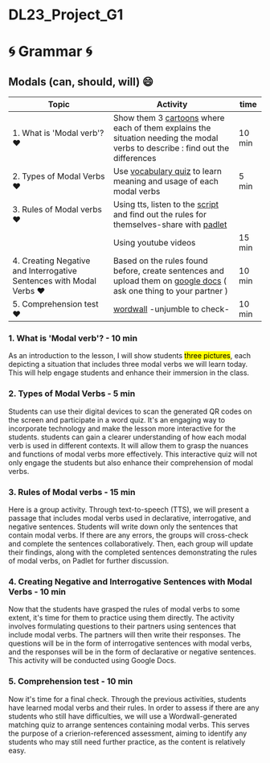 # DL23_Project_G1
# :cyclone: Grammar :cyclone:
## Modals (can, should, will) :smile:

| Topic | Activity | time |
| ----------- | ----------- | ----------- |
| 1. What is 'Modal verb'? :heart: | Show them 3 [cartoons](https://github.com/eng-edu-lgh/DL23_Project_G1/tree/main/image) where each of them explains the situation needing the modal verbs to describe : find out the differences | 10 min |
| 2. Types of Modal Verbs :heart: | Use [vocabulary quiz](https://github.com/eng-edu-lgh/DL23_Project_G1/blob/main/codes/vocabularyquiz%20codes.ipynb) to learn meaning and usage of each modal verbs | 5 min |
| 3. Rules of Modal verbs :heart: | Using tts, listen to the [script](https://colab.research.google.com/github/eng-edu-lgh/DL23_Project_G1/blob/main/codes/TTS.ipynb) and find out the rules for themselves-share with [padlet](https://padlet.com/engedulgh/write-down-the-rules-ouidyd7x1wtz4nep) |  |
|  | Using youtube videos | 15 min |
| 4. Creating Negative and Interrogative Sentences with Modal Verbs :heart: | Based on the rules found before, create sentences and upload them on [google docs](https://docs.google.com/spreadsheets/d/1h_nERv9yWiArpJ379O7wn94AZnpEewW8pHk3HuQIb7g/edit?usp=sharing) ( ask one thing to your partner ) | 10 min |
| 5. Comprehension test :heart: | [wordwall](https://wordwall.net/resource/57210559) -unjumble to check- | 10 min |





### 1. What is 'Modal verb'? - 10 min
As an introduction to the lesson, I will show students <mark>three pictures</mark>, each depicting a situation that includes three modal verbs we will learn today. This will help engage students and enhance their immersion in the class.
### 2. Types of Modal Verbs - 5 min
Students can use their digital devices to scan the generated QR codes on the screen and participate in a word quiz. It's an engaging way to incorporate technology and make the lesson more interactive for the students.
students can gain a clearer understanding of how each modal verb is used in different contexts. It will allow them to grasp the nuances and functions of modal verbs more effectively. This interactive quiz will not only engage the students but also enhance their comprehension of modal verbs.
### 3. Rules of Modal verbs  - 15 min
Here is a group activity. Through text-to-speech (TTS), we will present a passage that includes modal verbs used in declarative, interrogative, and negative sentences. Students will write down only the sentences that contain modal verbs. If there are any errors, the groups will cross-check and complete the sentences collaboratively. Then, each group will update their findings, along with the completed sentences demonstrating the rules of modal verbs, on Padlet for further discussion.
### 4. Creating Negative and Interrogative Sentences with Modal Verbs  - 10 min
Now that the students have grasped the rules of modal verbs to some extent, it's time for them to practice using them directly. The activity involves formulating questions to their partners using sentences that include modal verbs. The partners will then write their responses. The questions will be in the form of interrogative sentences with modal verbs, and the responses will be in the form of declarative or negative sentences. This activity will be conducted using Google Docs.
### 5. Comprehension test  - 10 min
Now it's time for a final check. Through the previous activities, students have learned modal verbs and their rules. In order to assess if there are any students who still have difficulties, we will use a Wordwall-generated matching quiz to arrange sentences containing modal verbs. This serves the purpose of a crierion-referenced assessment, aiming to identify any students who may still need further practice, as the content is relatively easy.


